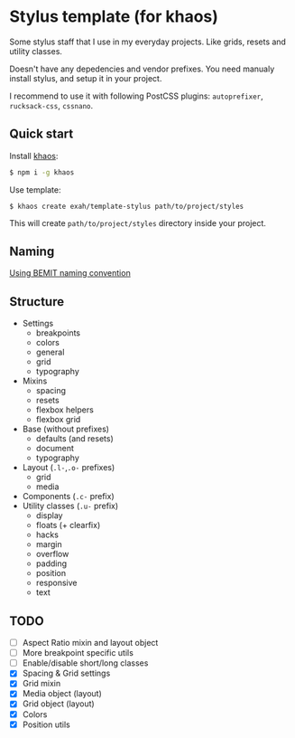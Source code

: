 # Stylus template (for khaos)

Some stylus staff that I use in my everyday projects. Like grids, resets and utility classes.

Doesn't have any depedencies and vendor prefixes. You need manualy install stylus, and setup it in your project.

I recommend to use it with following PostCSS plugins: `autoprefixer`, `rucksack-css`, `cssnano`.


## Quick start

Install [khaos](https://github.com/segmentio/khaos):

```sh
$ npm i -g khaos
```

Use template:

```
$ khaos create exah/template-stylus path/to/project/styles
```

This will create `path/to/project/styles` directory inside your project.


## Naming

[Using BEMIT naming convention](http://csswizardry.com/2015/08/bemit-taking-the-bem-naming-convention-a-step-further/)


## Structure

- Settings
    - breakpoints
    - colors
    - general
    - grid
    - typography
- Mixins
    - spacing
    - resets
    - flexbox helpers
    - flexbox grid
- Base (without prefixes)
    - defaults (and resets)
    - document
    - typography
- Layout (`.l-`,`.o-` prefixes)
    - grid
    - media
- Components (`.c-` prefix)
- Utility classes (`.u-` prefix)
    - display
    - floats (+ clearfix)
    - hacks
    - margin
    - overflow
    - padding
    - position
    - responsive
    - text


## TODO

- [ ] Aspect Ratio mixin and layout object
- [ ] More breakpoint specific utils
- [ ] Enable/disable short/long classes
- [x] Spacing & Grid settings
- [x] Grid mixin
- [x] Media object (layout)
- [x] Grid object (layout)
- [x] Colors
- [x] Position utils
